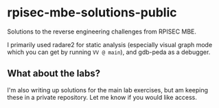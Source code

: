 # rpisec-mbe-solutions-public
Solutions to the reverse engineering challenges from RPISEC MBE.

I primarily used radare2 for static analysis (especially visual graph mode which you can get by running `VV @ main`), and gdb-peda as a debugger.

## What about the labs?
I'm also writing up solutions for the main lab exercises, but am keeping these in a private repository. Let me know if you would like access.
